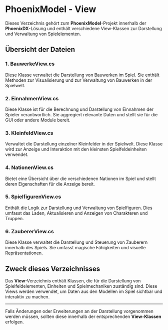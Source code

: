 ﻿# PhoenixModel - View

Dieses Verzeichnis gehört zum **PhoenixModel**-Projekt innerhalb der **PhoenixDX**-Lösung und enthält verschiedene View-Klassen zur Darstellung und Verwaltung von Spielelementen.

## Übersicht der Dateien

### 1. BauwerkeView.cs
Diese Klasse verwaltet die Darstellung von Bauwerken im Spiel. Sie enthält Methoden zur Visualisierung und zur Verwaltung von Bauwerken in der Spielwelt.

### 2. EinnahmenView.cs
Diese Klasse ist für die Berechnung und Darstellung von Einnahmen der Spieler verantwortlich. Sie aggregiert relevante Daten und stellt sie für die GUI oder andere Module bereit.

### 3. KleinfeldView.cs
Verwaltet die Darstellung einzelner Kleinfelder in der Spielwelt. Diese Klasse wird zur Anzeige und Interaktion mit den kleinsten Spielfeldeinheiten verwendet.

### 4. NationenView.cs
Bietet eine Übersicht über die verschiedenen Nationen im Spiel und stellt deren Eigenschaften für die Anzeige bereit.

### 5. SpielfigurenView.cs
Enthält die Logik zur Darstellung und Verwaltung von Spielfiguren. Dies umfasst das Laden, Aktualisieren und Anzeigen von Charakteren und Truppen.

### 6. ZaubererView.cs
Diese Klasse verwaltet die Darstellung und Steuerung von Zauberern innerhalb des Spiels. Sie umfasst magische Fähigkeiten und visuelle Repräsentationen.

## Zweck dieses Verzeichnisses
Das **View**-Verzeichnis enthält Klassen, die für die Darstellung von Spielfeldelementen, Einheiten und Spielmechaniken zuständig sind. Diese Views werden verwendet, um Daten aus den Modellen im Spiel sichtbar und interaktiv zu machen.

---

Falls Änderungen oder Erweiterungen an der Darstellung vorgenommen werden müssen, sollten diese innerhalb der entsprechenden **View-Klassen** erfolgen.